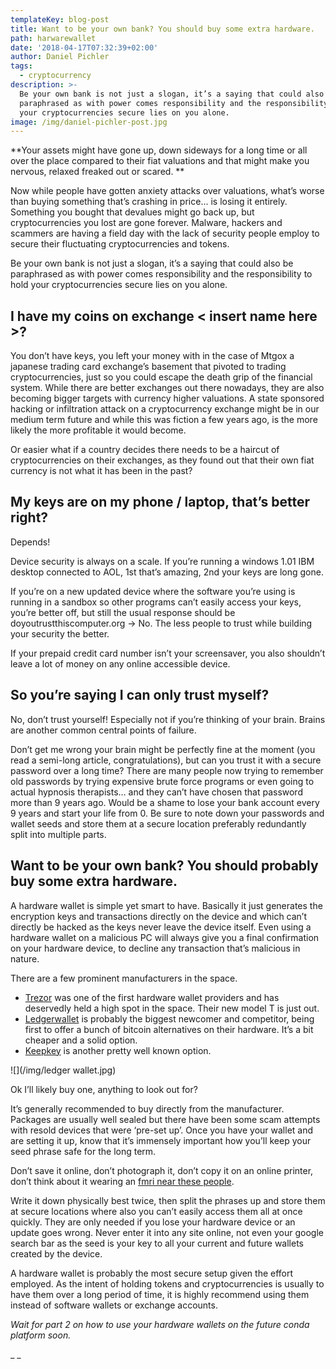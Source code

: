 ```yaml
---
templateKey: blog-post
title: Want to be your own bank? You should buy some extra hardware.
path: harwarewallet
date: '2018-04-17T07:32:39+02:00'
author: Daniel Pichler
tags:
  - cryptocurrency
description: >-
  Be your own bank is not just a slogan, it’s a saying that could also be
  paraphrased as with power comes responsibility and the responsibility to hold
  your cryptocurrencies secure lies on you alone.
image: /img/daniel-pichler-post.jpg
---
```

**Your assets might have gone up, down sideways for a long time or all over the place compared to their fiat valuations and that might make you nervous, relaxed freaked out or scared. 
**

Now while people have gotten anxiety attacks over valuations, what’s worse than buying something that’s crashing in price... is losing it entirely. Something you bought that devalues might go back up, but cryptocurrencies you lost are gone forever. Malware, hackers and scammers are having a field day with the lack of security people employ to secure their fluctuating cryptocurrencies and tokens.

Be your own bank is not just a slogan, it’s a saying that could also be paraphrased as with power comes responsibility and the responsibility to hold your cryptocurrencies secure lies on you alone. 

## I have my coins on exchange < insert name here >?

You don’t have keys, you left your money with in the case of Mtgox a japanese trading card exchange’s basement that pivoted to trading cryptocurrencies, just so you could escape the death grip of the financial system. While there are better exchanges out there nowadays, they are also becoming bigger targets with currency higher valuations. A state sponsored hacking or infiltration attack on a cryptocurrency exchange might be in our medium term future and while this was fiction a few years ago, is the more likely the more profitable it would become. 

Or easier what if a country decides there needs to be a haircut of cryptocurrencies on their exchanges, as they found out that their own fiat currency is not what it has been in the past? 

## My keys are on my phone / laptop, that’s better right?

Depends!

Device security is always on a scale. If you’re running a windows 1.01 IBM desktop connected to AOL, 1st that’s amazing, 2nd your keys are long gone.

If you’re on a new updated device where the software you’re using is running in a sandbox so other programs can’t easily access your keys, you’re better off, but still the usual response should be doyoutrustthiscomputer.org -> No. The less people to trust while building your security the better.

If your prepaid credit card number isn’t your screensaver, you also shouldn’t leave a lot of money on any online accessible device.

## So you’re saying I can only trust myself?

No, don’t trust yourself! Especially not if you’re thinking of your brain. Brains are another common central points of failure. 

Don’t get me wrong your brain might be perfectly fine at the moment (you read a semi-long article, congratulations), but can you trust it with a secure password over a long time? There are many people now trying to remember old passwords by trying expensive brute force programs or even going to actual hypnosis therapists… and they can’t have chosen that password more than 9 years ago. Would be a shame to lose your bank account every 9 years and start your life from 0. Be sure to note down your passwords and wallet seeds and store them at a secure location preferably redundantly split into multiple parts. 

## Want to be your own bank? You should probably buy some extra hardware.

A hardware wallet is simple yet smart to have. Basically it just generates the encryption keys and transactions directly on the device and which can’t directly be hacked as the keys never leave the device itself. Even using a hardware wallet on a malicious PC will always give you a final confirmation on your hardware device, to decline any transaction that’s malicious in nature.

There are a few prominent manufacturers in the space.

* [Trezor](https://trezor.io/) was one of the first hardware wallet providers and has deservedly held a high spot in the space. Their new model T is just out.
* [
  Ledgerwallet](https://www.ledgerwallet.com/) is probably the biggest newcomer and competitor, being first to offer a bunch of bitcoin alternatives on their hardware. It’s a bit cheaper and a solid option.
* [Keepkey](https://www.keepkey.com/) is another pretty well known option. 

![](/img/ledger wallet.jpg)

Ok I’ll likely buy one, anything to look out for?

It’s generally recommended to buy directly from the manufacturer. Packages are usually well sealed but there have been some scam attempts with resold devices that were ‘pre-set up’. Once you have your wallet and are setting it up, know that it’s immensely important how you’ll keep your seed phrase safe for the long term. 

Don’t save it online, don’t photograph it, don’t copy it on an online printer, don’t think about it wearing an [fmri near these people](https://thenewstack.io/mind-reading-ai-optimizes-images-reconstructed-brain-waves/). 

Write it down physically best twice, then split the phrases up and store them at secure locations where also you can’t easily access them all at once quickly. They are only needed if you lose your hardware device or an update goes wrong. Never enter it into any site online, not even your google search bar as the seed is your key to all your current and future wallets created by the device.

A hardware wallet is probably the most secure setup given the effort employed. As the intent of holding tokens and cryptocurrencies is usually to have them over a long period of time, it is highly recommend using them instead of software wallets or exchange accounts.

_Wait for part 2 on how to use your hardware wallets on the future conda platform soon._

_
_
